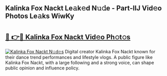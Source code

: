## Kalinka Fox Nackt Le𝚊k𝚎d N𝚞𝚍e - Part-IlJ Vid𝚎o Photos Le𝚊ks WiwKy

# <h2><a href="http://fb4xzem.evod.top/?m=Kalinka+Fox+Nackt">🔗 👉🔴 Kalinka Fox Nackt Vid𝚎o Ph𝚘t𝚘s</a></h2>

[![Kalinka Fox Nackt N𝚞d𝚎s](https://i.imgur.com/8V9OHl7.gif)](http://fb4xzem.evod.top/?m=Kalinka+Fox+Nackt)
Digital creator Kalinka Fox Nackt known for their dance trend performances and lifestyle vlogs. A public figure like Kalinka Fox Nackt, with a large following and a strong voice, can shape public opinion and influence policy. 
